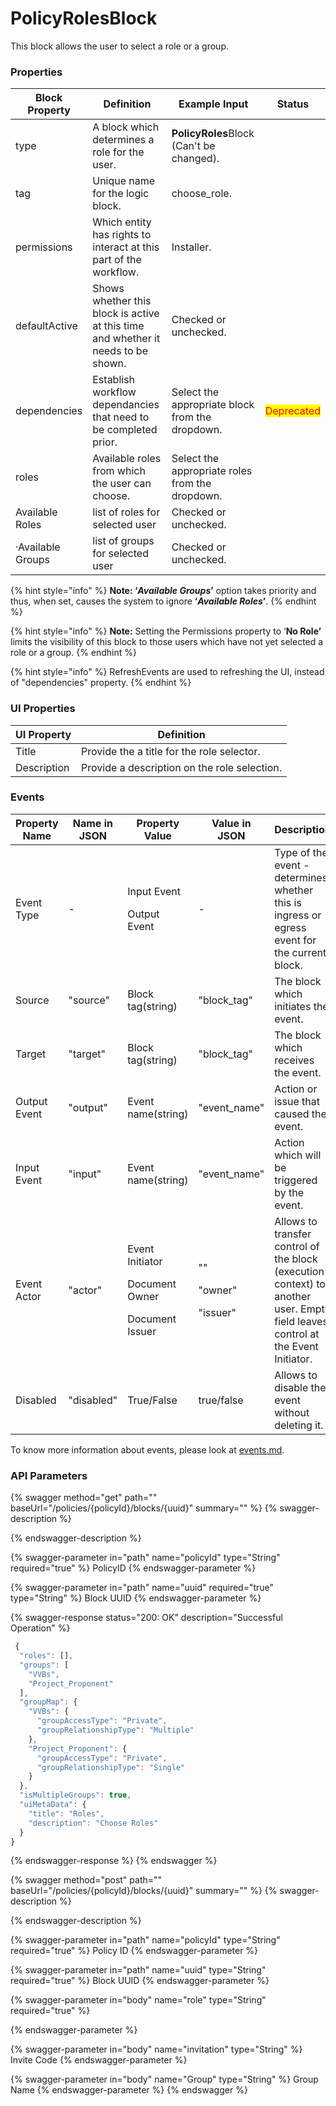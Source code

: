 # PolicyRolesBlock

This block allows the user to select a role or a group.

### Properties

| Block Property    | Definition                                                                        | Example Input                                   | Status                                     |
| ----------------- | --------------------------------------------------------------------------------- | ----------------------------------------------- | ------------------------------------------ |
| type              | A block which determines a role for the user.                                     | **PolicyRoles**Block (Can't be changed).        |                                            |
| tag               | Unique name for the logic block.                                                  | choose\_role.                                   |                                            |
| permissions       | Which entity has rights to interact at this part of the workflow.                 | Installer.                                      |                                            |
| defaultActive     | Shows whether this block is active at this time and whether it needs to be shown. | Checked or unchecked.                           |                                            |
| dependencies      | Establish workflow dependancies that need to be completed prior.                  | Select the appropriate block from the dropdown. | <mark style="color:red;">Deprecated</mark> |
| roles             | Available roles from which the user can choose.                                   | Select the appropriate roles from the dropdown. |                                            |
| Available Roles   | list of roles for selected user                                                   | Checked or unchecked.                           |                                            |
| ·Available Groups | list of groups for selected user                                                  | Checked or unchecked.                           |                                            |



{% hint style="info" %}
**Note: ‘**_**Available Groups**_**’** option takes priority and thus, when set, causes the system to ignore **‘**_**Available Roles**_**’**.
{% endhint %}

{% hint style="info" %}
**Note:** Setting the Permissions property to ‘**No Role’** limits the visibility of this block to those users which have not yet selected a role or a group.
{% endhint %}

{% hint style="info" %}
RefreshEvents are used to refreshing the UI, instead of "dependencies" property.
{% endhint %}

### UI Properties

| UI Property | Definition                                   |
| ----------- | -------------------------------------------- |
| Title       | Provide the a title for the role selector.   |
| Description | Provide a description on the role selection. |

### Events

| Property Name | Name in JSON | Property Value                                                    | Value in JSON                          | Description                                                                                                                     |
| ------------- | ------------ | ----------------------------------------------------------------- | -------------------------------------- | ------------------------------------------------------------------------------------------------------------------------------- |
| Event Type    | -            | <p>Input Event</p><p>Output Event</p>                             | -                                      | Type of the event - determines whether this is ingress or egress event for the current block.                                   |
| Source        | "source"     | Block tag(string)                                                 | "block\_tag"                           | The block which initiates the event.                                                                                            |
| Target        | "target"     | Block tag(string)                                                 | "block\_tag"                           | The block which receives the event.                                                                                             |
| Output Event  | "output"     | Event name(string)                                                | "event\_name"                          | Action or issue that caused the event.                                                                                          |
| Input Event   | "input"      | Event name(string)                                                | "event\_name"                          | Action which will be triggered by the event.                                                                                    |
| Event Actor   | "actor"      | <p>Event Initiator</p><p>Document Owner</p><p>Document Issuer</p> | <p>""</p><p>"owner"</p><p>"issuer"</p> | Allows to transfer control of the block (execution context) to another user. Empty field leaves control at the Event Initiator. |
| Disabled      | "disabled"   | True/False                                                        | true/false                             | Allows to disable the event without deleting it.                                                                                |

To know more information about events, please look at [events.md](events.md "mention").

### API Parameters

{% swagger method="get" path="" baseUrl="/policies/{policyId}/blocks/{uuid}" summary="" %}
{% swagger-description %}

{% endswagger-description %}

{% swagger-parameter in="path" name="policyId" type="String" required="true" %}
PolicyID
{% endswagger-parameter %}

{% swagger-parameter in="path" name="uuid" required="true" type="String" %}
Block UUID
{% endswagger-parameter %}

{% swagger-response status="200: OK" description="Successful Operation" %}
```javascript
 {
  "roles": [],
  "groups": [
    "VVBs",
    "Project_Proponent"
  ],
  "groupMap": {
    "VVBs": {
      "groupAccessType": "Private",
      "groupRelationshipType": "Multiple"
    },
    "Project_Proponent": {
      "groupAccessType": "Private",
      "groupRelationshipType": "Single"
    }
  },
  "isMultipleGroups": true,
  "uiMetaData": {
    "title": "Roles",
    "description": "Choose Roles"
  }
}

```
{% endswagger-response %}
{% endswagger %}

{% swagger method="post" path="" baseUrl="/policies/{policyId}/blocks/{uuid}" summary="" %}
{% swagger-description %}

{% endswagger-description %}

{% swagger-parameter in="path" name="policyId" type="String" required="true" %}
Policy ID
{% endswagger-parameter %}

{% swagger-parameter in="path" name="uuid" type="String" required="true" %}
Block UUID
{% endswagger-parameter %}

{% swagger-parameter in="body" name="role" type="String" required="true" %}

{% endswagger-parameter %}

{% swagger-parameter in="body" name="invitation" type="String" %}
Invite Code
{% endswagger-parameter %}

{% swagger-parameter in="body" name="Group" type="String" %}
Group Name
{% endswagger-parameter %}
{% endswagger %}
